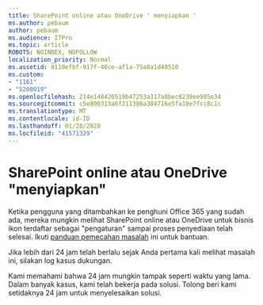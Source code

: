```yaml
---
title: SharePoint online atau OneDrive ' menyiapkan '
ms.author: pebaum
author: pebaum
ms.audience: ITPro
ms.topic: article
ROBOTS: NOINDEX, NOFOLLOW
localization_priority: Normal
ms.assetid: 8110efbf-917f-46ce-af1a-75a8a1d49510
ms.custom:
- "1161"
- "5200019"
ms.openlocfilehash: 214e148420519b47253a317a8bec8239ee985e34
ms.sourcegitcommit: c5e800313a6f211386a384716e5fa18e7fcc8c1c
ms.translationtype: MT
ms.contentlocale: id-ID
ms.lasthandoff: 01/28/2020
ms.locfileid: "41571329"
---
```

# <a name="sharepoint-online-or-onedrive-setting-up"></a>SharePoint online atau OneDrive "menyiapkan"

Ketika pengguna yang ditambahkan ke penghuni Office 365 yang sudah ada, mereka mungkin melihat SharePoint online atau OneDrive untuk bisnis ikon terdaftar sebagai "pengaturan" sampai proses penyediaan telah selesai.
Ikuti [panduan pemecahan masalah](https://docs.microsoft.com/sharepoint/support/sites/troubleshooting-guide-for-sites-stopped-at-provisioning) ini untuk bantuan.

Jika lebih dari 24 jam telah berlalu sejak Anda pertama kali melihat masalah ini, silakan log kasus dukungan.

Kami memahami bahwa 24 jam mungkin tampak seperti waktu yang lama. Dalam banyak kasus, kami telah bekerja pada solusi. Tolong beri kami setidaknya 24 jam untuk menyelesaikan solusi.